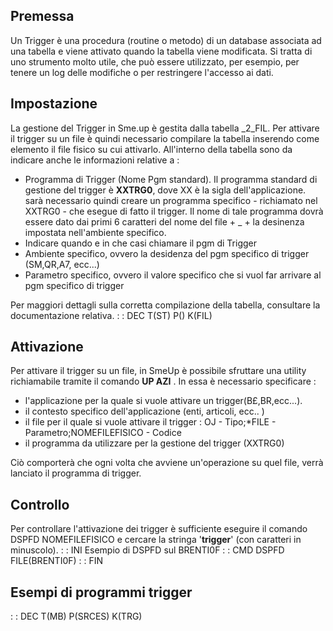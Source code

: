 ## Premessa
Un Trigger è una procedura (routine o metodo) di un database associata ad una tabella e viene attivato quando la tabella viene modificata. Si tratta di uno strumento molto utile, che può essere utilizzato, per esempio, per tenere un log delle modifiche o per restringere l'accesso ai dati.

## Impostazione
La gestione del Trigger in Sme.up è gestita dalla tabella _2_FIL.
Per attivare il trigger su un file è quindi necessario compilare la tabella inserendo come elemento il file fisico su cui attivarlo.
All'interno della tabella sono da indicare anche le informazioni relative a : 
 * Programma di Trigger (Nome Pgm standard). Il programma standard di gestione del trigger è **XXTRG0**, dove XX è la sigla dell'applicazione. sarà necessario quindi creare un programma specifico - richiamato nel XXTRG0 - che esegue di fatto il trigger. Il nome di tale programma dovrà essere dato dai primi 6 caratteri del nome del file + _ + la desinenza impostata nell'ambiente specifico.
 * Indicare quando e in che casi chiamare il pgm di Trigger
 * Ambiente specifico, ovvero la desidenza del pgm specifico di trigger (SM,QR,A7, ecc...)
 * Parametro specifico, ovvero il valore specifico che si vuol far arrivare al pgm specifico di trigger

Per maggiori dettagli sulla corretta compilazione della tabella, consultare la documentazione relativa.
 :  : DEC T(ST) P() K(FIL)

## Attivazione
Per attivare il trigger su un file, in SmeUp è possibile sfruttare una utility richiamabile tramite il comando **UP AZI** .
In essa è necessario specificare : 
 * l'applicazione per la quale si vuole attivare un trigger(B£,BR,ecc...).
 * il contesto specifico dell'applicazione (enti, articoli, ecc.. )
 * il file per il quale si vuole attivare il trigger : OJ - Tipo;*FILE - Parametro;NOMEFILEFISICO - Codice
 * il programma da utilizzare per la gestione del trigger (XXTRG0)

Ciò comporterà che ogni volta che avviene un'operazione su quel file, verrà lanciato il programma di trigger.

## Controllo
Per controllare l'attivazione dei trigger è sufficiente eseguire il comando DSPFD NOMEFILEFISICO e cercare la stringa '**trigger**' (con caratteri in minuscolo).
 :  : INI Esempio di DSPFD sul BRENTI0F
 :  : CMD DSPFD FILE(BRENTI0F)
 :  : FIN

## Esempi di programmi trigger
 :  : DEC T(MB) P(SRCES) K(TRG)
